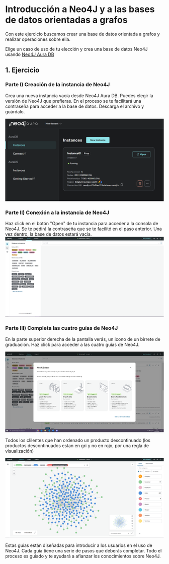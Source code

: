 # Introducción a Neo4J y a las bases de datos orientadas a grafos

Con este ejercicio buscamos crear una base de datos orientada a grafos y realizar operaciones sobre ella.

Elige un caso de uso de tu elección y crea una base de datos Neo4J usando [Neo4J Aura DB](https://console.neo4j.io)

## 1. Ejercicio

### Parte I) Creación de la instancia de Neo4J

Crea una nueva instancia vacía desde Neo4J Aura DB. Puedes elegir la versión de Neo4J que prefieras. En el proceso se te facilitará una contraseña para acceder a la base de datos. Descarga el archivo y guárdalo.

![result](creacion.png)

### Parte II) Conexión a la instancia de Neo4J

Haz click en el botón "Open" de tu instancia para acceder a la consola de Neo4J. Se te pedirá la contraseña que se te facilitó en el paso anterior. Una vez dentro, la base de datos estará vacía.
![imagen con el curso completado](conexion.png)

### Parte III) Completa las cuatro guías de Neo4J

En la parte superior derecha de la pantalla verás, un icono de un birrete de graduación. Haz click para acceder a las cuatro guías de Neo4J.

![imagen con el curso completado](completo.png)

Todos los clilentes que han ordenado un producto descontinuado (los productos descontinuados estan en gri y no en rojo, por una regla de visualización)

![result](ejemplo.png)

Estas guías están diseñadas para introducir a los usuarios en el uso de Neo4J. Cada guía tiene una serie de pasos que deberás completar. Todo el proceso es guiado y te ayudará a afianzar los conocimientos sobre Neo4J.
